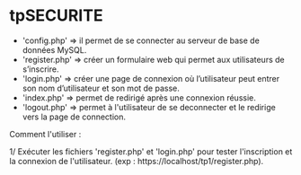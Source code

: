 # tpSECURITE

* 'config.php' => il permet de se connecter au serveur de base de données MySQL.
* 'register.php' => créer un formulaire web qui permet aux utilisateurs de s’inscrire.
* 'login.php' => créer une page de connexion où l’utilisateur peut entrer son nom d’utilisateur et son mot de passe.
* 'index.php' => permet de redirigé après une connexion réussie.
* 'logout.php' => permet à l'utilisateur de se deconnecter et le redirige vers la page de connection.


Comment l'utiliser :

1/ Exécuter les fichiers 'register.php' et 'login.php' pour tester l'inscription et la connexion de l'utilisateur. (exp : https://localhost/tp1/register.php).

